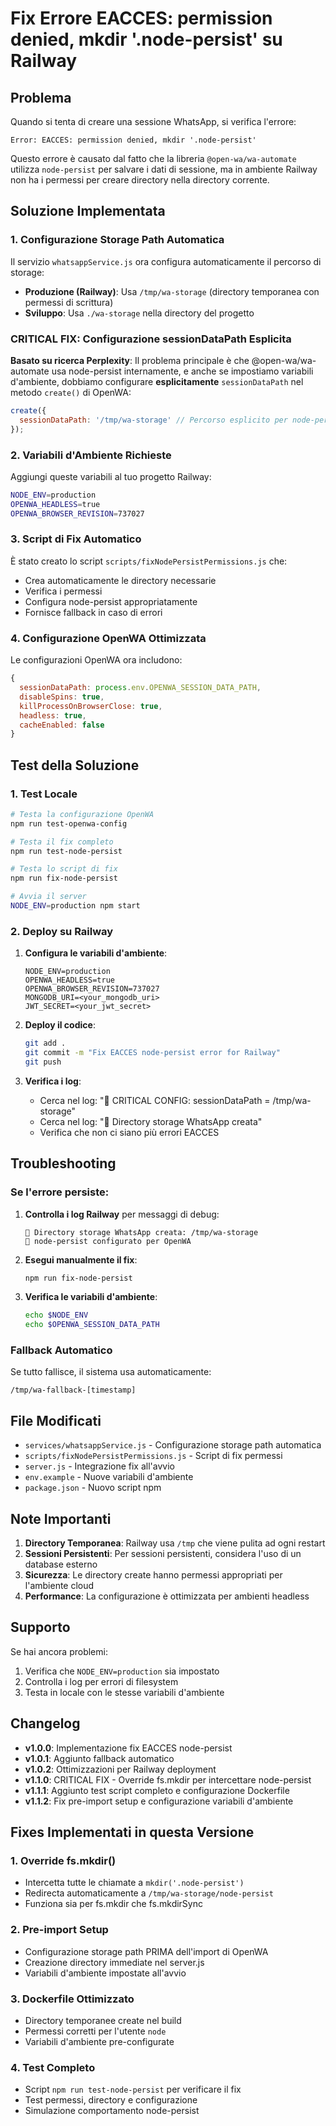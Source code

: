 # Fix Errore EACCES: permission denied, mkdir '.node-persist' su Railway

## Problema

Quando si tenta di creare una sessione WhatsApp, si verifica l'errore:

```
Error: EACCES: permission denied, mkdir '.node-persist'
```

Questo errore è causato dal fatto che la libreria `@open-wa/wa-automate` utilizza `node-persist` per salvare i dati di sessione, ma in ambiente Railway non ha i permessi per creare directory nella directory corrente.

## Soluzione Implementata

### 1. Configurazione Storage Path Automatica

Il servizio `whatsappService.js` ora configura automaticamente il percorso di storage:

- **Produzione (Railway)**: Usa `/tmp/wa-storage` (directory temporanea con permessi di scrittura)
- **Sviluppo**: Usa `./wa-storage` nella directory del progetto

### CRITICAL FIX: Configurazione sessionDataPath Esplicita

**Basato su ricerca Perplexity**: Il problema principale è che @open-wa/wa-automate usa node-persist internamente, e anche se impostiamo variabili d'ambiente, dobbiamo configurare **esplicitamente** `sessionDataPath` nel metodo `create()` di OpenWA:

```javascript
create({
  sessionDataPath: '/tmp/wa-storage' // Percorso esplicito per node-persist
});
```

### 2. Variabili d'Ambiente Richieste

Aggiungi queste variabili al tuo progetto Railway:

```bash
NODE_ENV=production
OPENWA_HEADLESS=true
OPENWA_BROWSER_REVISION=737027
```

### 3. Script di Fix Automatico

È stato creato lo script `scripts/fixNodePersistPermissions.js` che:

- Crea automaticamente le directory necessarie
- Verifica i permessi
- Configura node-persist appropriatamente
- Fornisce fallback in caso di errori

### 4. Configurazione OpenWA Ottimizzata

Le configurazioni OpenWA ora includono:

```javascript
{
  sessionDataPath: process.env.OPENWA_SESSION_DATA_PATH,
  disableSpins: true,
  killProcessOnBrowserClose: true,
  headless: true,
  cacheEnabled: false
}
```

## Test della Soluzione

### 1. Test Locale

```bash
# Testa la configurazione OpenWA
npm run test-openwa-config

# Testa il fix completo
npm run test-node-persist

# Testa lo script di fix
npm run fix-node-persist

# Avvia il server
NODE_ENV=production npm start
```

### 2. Deploy su Railway

1. **Configura le variabili d'ambiente**:
   ```
   NODE_ENV=production
   OPENWA_HEADLESS=true
   OPENWA_BROWSER_REVISION=737027
   MONGODB_URI=<your_mongodb_uri>
   JWT_SECRET=<your_jwt_secret>
   ```

2. **Deploy il codice**:
   ```bash
   git add .
   git commit -m "Fix EACCES node-persist error for Railway"
   git push
   ```

3. **Verifica i log**:
   - Cerca nel log: "📍 CRITICAL CONFIG: sessionDataPath = /tmp/wa-storage"
   - Cerca nel log: "📁 Directory storage WhatsApp creata"
   - Verifica che non ci siano più errori EACCES

## Troubleshooting

### Se l'errore persiste:

1. **Controlla i log Railway** per messaggi di debug:
   ```
   📁 Directory storage WhatsApp creata: /tmp/wa-storage
   🔧 node-persist configurato per OpenWA
   ```

2. **Esegui manualmente il fix**:
   ```bash
   npm run fix-node-persist
   ```

3. **Verifica le variabili d'ambiente**:
   ```bash
   echo $NODE_ENV
   echo $OPENWA_SESSION_DATA_PATH
   ```

### Fallback Automatico

Se tutto fallisce, il sistema usa automaticamente:
```
/tmp/wa-fallback-[timestamp]
```

## File Modificati

- `services/whatsappService.js` - Configurazione storage path automatica
- `scripts/fixNodePersistPermissions.js` - Script di fix permessi
- `server.js` - Integrazione fix all'avvio
- `env.example` - Nuove variabili d'ambiente
- `package.json` - Nuovo script npm

## Note Importanti

1. **Directory Temporanea**: Railway usa `/tmp` che viene pulita ad ogni restart
2. **Sessioni Persistenti**: Per sessioni persistenti, considera l'uso di un database esterno
3. **Sicurezza**: Le directory create hanno permessi appropriati per l'ambiente cloud
4. **Performance**: La configurazione è ottimizzata per ambienti headless

## Supporto

Se hai ancora problemi:

1. Verifica che `NODE_ENV=production` sia impostato
2. Controlla i log per errori di filesystem
3. Testa in locale con le stesse variabili d'ambiente

## Changelog

- **v1.0.0**: Implementazione fix EACCES node-persist
- **v1.0.1**: Aggiunto fallback automatico
- **v1.0.2**: Ottimizzazioni per Railway deployment
- **v1.1.0**: CRITICAL FIX - Override fs.mkdir per intercettare node-persist
- **v1.1.1**: Aggiunto test script completo e configurazione Dockerfile
- **v1.1.2**: Fix pre-import setup e configurazione variabili d'ambiente

## Fixes Implementati in questa Versione

### 1. Override fs.mkdir() 
- Intercetta tutte le chiamate a `mkdir('.node-persist')`
- Redirecta automaticamente a `/tmp/wa-storage/node-persist`
- Funziona sia per fs.mkdir che fs.mkdirSync

### 2. Pre-import Setup
- Configurazione storage path PRIMA dell'import di OpenWA
- Creazione directory immediate nel server.js
- Variabili d'ambiente impostate all'avvio

### 3. Dockerfile Ottimizzato
- Directory temporanee create nel build
- Permessi corretti per l'utente `node`
- Variabili d'ambiente pre-configurate

### 4. Test Completo
- Script `npm run test-node-persist` per verificare il fix
- Test permessi, directory e configurazione
- Simulazione comportamento node-persist 